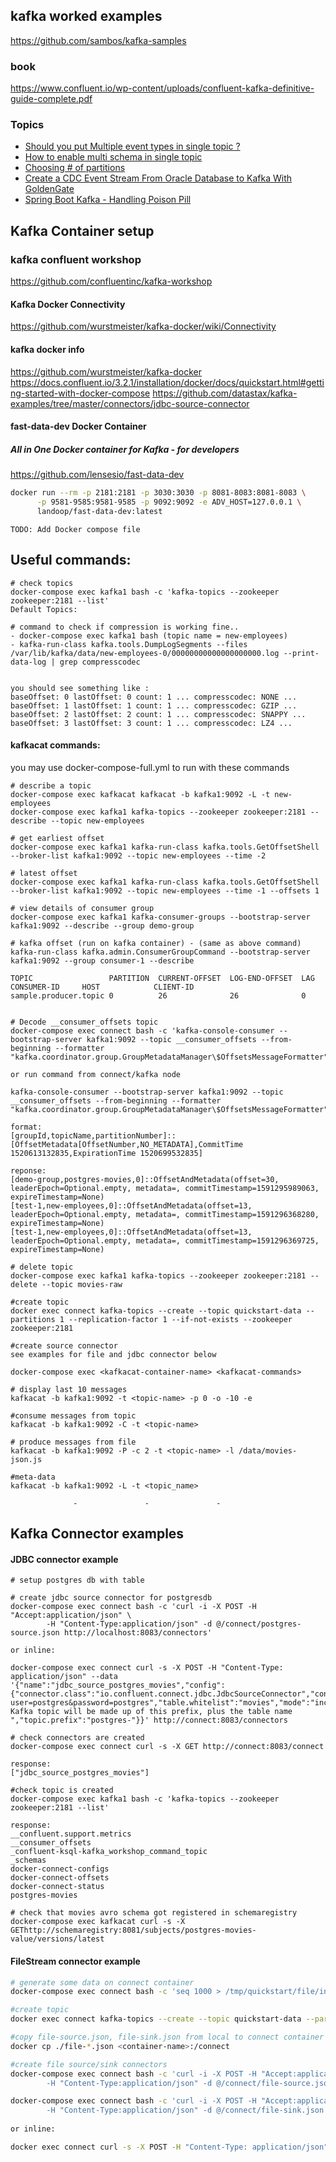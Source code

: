 ## kafka worked examples
https://github.com/sambos/kafka-samples

### book
https://www.confluent.io/wp-content/uploads/confluent-kafka-definitive-guide-complete.pdf

### Topics
* [Should you put Multiple event types in single topic ?](https://www.confluent.io/blog/put-several-event-types-kafka-topic/)
* [How to enable multi schema in single topic](https://karengryg.io/2018/08/18/multi-schemas-in-one-kafka-topic/)
* [Choosing # of partitions](https://www.confluent.io/blog/how-to-choose-the-number-of-topicspartitions-in-a-kafka-cluster/)
* [Create a CDC Event Stream From Oracle Database to Kafka With GoldenGate](https://dzone.com/articles/creates-a-cdc-stream-from-oracle-database-to-kafka)
* [Spring Boot Kafka - Handling Poison Pill](https://www.confluent.io/blog/spring-kafka-can-your-kafka-consumers-handle-a-poison-pill/)

## Kafka Container setup
### kafka confluent workshop 
https://github.com/confluentinc/kafka-workshop


#### Kafka Docker Connectivity
https://github.com/wurstmeister/kafka-docker/wiki/Connectivity

#### kafka docker info
https://github.com/wurstmeister/kafka-docker
https://docs.confluent.io/3.2.1/installation/docker/docs/quickstart.html#getting-started-with-docker-compose
https://github.com/datastax/kafka-examples/tree/master/connectors/jdbc-source-connector


#### fast-data-dev Docker Container
##### All in One Docker container for Kafka - for developers

https://github.com/lensesio/fast-data-dev

```sh
docker run --rm -p 2181:2181 -p 3030:3030 -p 8081-8083:8081-8083 \
      -p 9581-9585:9581-9585 -p 9092:9092 -e ADV_HOST=127.0.0.1 \
      landoop/fast-data-dev:latest
```

```
TODO: Add Docker compose file
```


## Useful commands:

```console
# check topics
docker-compose exec kafka1 bash -c 'kafka-topics --zookeeper zookeeper:2181 --list'
Default Topics:

# command to check if compression is working fine..
- docker-compose exec kafka1 bash (topic name = new-employees)
- kafka-run-class kafka.tools.DumpLogSegments --files /var/lib/kafka/data/new-employees-0/00000000000000000000.log --print-data-log | grep compresscodec


you should see something like :
baseOffset: 0 lastOffset: 0 count: 1 ... compresscodec: NONE ...
baseOffset: 1 lastOffset: 1 count: 1 ... compresscodec: GZIP ...
baseOffset: 2 lastOffset: 2 count: 1 ... compresscodec: SNAPPY ...
baseOffset: 3 lastOffset: 3 count: 1 ... compresscodec: LZ4 ...
```
#### kafkacat commands:

you may use docker-compose-full.yml to run with these commands

```console, sh
# describe a topic
docker-compose exec kafkacat kafkacat -b kafka1:9092 -L -t new-employees
docker-compose exec kafka1 kafka-topics --zookeeper zookeeper:2181 --describe --topic new-employees

# get earliest offset
docker-compose exec kafka1 kafka-run-class kafka.tools.GetOffsetShell --broker-list kafka1:9092 --topic new-employees --time -2

# latest offset
docker-compose exec kafka1 kafka-run-class kafka.tools.GetOffsetShell --broker-list kafka1:9092 --topic new-employees --time -1 --offsets 1

# view details of consumer group
docker-compose exec kafka1 kafka-consumer-groups --bootstrap-server kafka1:9092 --describe --group demo-group

# kafka offset (run on kafka container) - (same as above command)
kafka-run-class kafka.admin.ConsumerGroupCommand --bootstrap-server kafka1:9092 --group consumer-1 --describe

TOPIC                 PARTITION  CURRENT-OFFSET  LOG-END-OFFSET  LAG             CONSUMER-ID     HOST            CLIENT-ID
sample.producer.topic 0          26              26              0 


# Decode __consumer_offsets topic 
docker-compose exec connect bash -c 'kafka-console-consumer --bootstrap-server kafka1:9092 --topic __consumer_offsets --from-beginning --formatter "kafka.coordinator.group.GroupMetadataManager\$OffsetsMessageFormatter"'

or run command from connect/kafka node

kafka-console-consumer --bootstrap-server kafka1:9092 --topic __consumer_offsets --from-beginning --formatter "kafka.coordinator.group.GroupMetadataManager\$OffsetsMessageFormatter"

format:
[groupId,topicName,partitionNumber]::[OffsetMetadata[OffsetNumber,NO_METADATA],CommitTime 1520613132835,ExpirationTime 1520699532835]

reponse:
[demo-group,postgres-movies,0]::OffsetAndMetadata(offset=30, leaderEpoch=Optional.empty, metadata=, commitTimestamp=1591295989063, expireTimestamp=None)
[test-1,new-employees,0]::OffsetAndMetadata(offset=13, leaderEpoch=Optional.empty, metadata=, commitTimestamp=1591296368280, expireTimestamp=None)
[test-1,new-employees,0]::OffsetAndMetadata(offset=13, leaderEpoch=Optional.empty, metadata=, commitTimestamp=1591296369725, expireTimestamp=None)

# delete topic
docker-compose exec kafka1 kafka-topics --zookeeper zookeeper:2181 --delete --topic movies-raw

#create topic
docker exec connect kafka-topics --create --topic quickstart-data --partitions 1 --replication-factor 1 --if-not-exists --zookeeper zookeeper:2181

#create source connector
see examples for file and jdbc connector below

docker-compose exec <kafkacat-container-name> <kafkacat-commands>

# display last 10 messages 
kafkacat -b kafka1:9092 -t <topic-name> -p 0 -o -10 -e

#consume messages from topic
kafkacat -b kafka1:9092 -C -t <topic-name>

# produce messages from file
kafkacat -b kafka1:9092 -P -c 2 -t <topic-name> -l /data/movies-json.js

#meta-data
kafkacat -b kafka1:9092 -L -t <topic_name>

              -               -               -

```
## Kafka Connector examples

#### JDBC connector example

```console, sh
# setup postgres db with table

# create jdbc source connector for postgresdb
docker-compose exec connect bash -c 'curl -i -X POST -H "Accept:application/json" \
        -H "Content-Type:application/json" -d @/connect/postgres-source.json http://localhost:8083/connectors'
        
or inline:

docker-compose exec connect curl -s -X POST -H "Content-Type: application/json" --data '{"name":"jdbc_source_postgres_movies","config":{"connector.class":"io.confluent.connect.jdbc.JdbcSourceConnector","connection.url":"jdbc:postgresql://database:5432/WORKSHOP?user=postgres&password=postgres","table.whitelist":"movies","mode":"incrementing","incrementing.column.name":"id","validate.non.null":"false","_comment":"The Kafka topic will be made up of this prefix, plus the table name  ","topic.prefix":"postgres-"}}' http://connect:8083/connectors

# check connectors are created 
docker-compose exec connect curl -s -X GET http://connect:8083/connect

response:
["jdbc_source_postgres_movies"]

#check topic is created
docker-compose exec kafka1 bash -c 'kafka-topics --zookeeper zookeeper:2181 --list'

response:
__confluent.support.metrics
__consumer_offsets
_confluent-ksql-kafka_workshop_command_topic
_schemas
docker-connect-configs
docker-connect-offsets
docker-connect-status
postgres-movies

# check that movies avro schema got registered in schemaregistry
docker-compose exec kafkacat curl -s -X GEThttp://schemaregistry:8081/subjects/postgres-movies-value/versions/latest

```

#### FileStream connector example

```sh
# generate some data on connect container
docker-compose exec connect bash -c 'seq 1000 > /tmp/quickstart/file/input.txt'

#create topic
docker exec connect kafka-topics --create --topic quickstart-data --partitions 1 --replication-factor 1 --if-not-exists --zookeeper zookeeper:2181

#copy file-source.json, file-sink.json from local to connect container
docker cp ./file-*.json <container-name>:/connect

#create file source/sink connectors
docker-compose exec connect bash -c 'curl -i -X POST -H "Accept:application/json" \
        -H "Content-Type:application/json" -d @/connect/file-source.json http://localhost:8083/connectors'

docker-compose exec connect bash -c 'curl -i -X POST -H "Accept:application/json" \
        -H "Content-Type:application/json" -d @/connect/file-sink.json http://localhost:8083/connectors'
        
or inline:

docker exec connect curl -s -X POST -H "Content-Type: application/json" --data '{"name": "quickstart-file-source", "config": {"connector.class":"org.apache.kafka.connect.file.FileStreamSourceConnector", "tasks.max":"1", "topic":"quickstart-data", "file": "/tmp/quickstart/file/input.txt"}}' http://connect:8083/connectors

```





